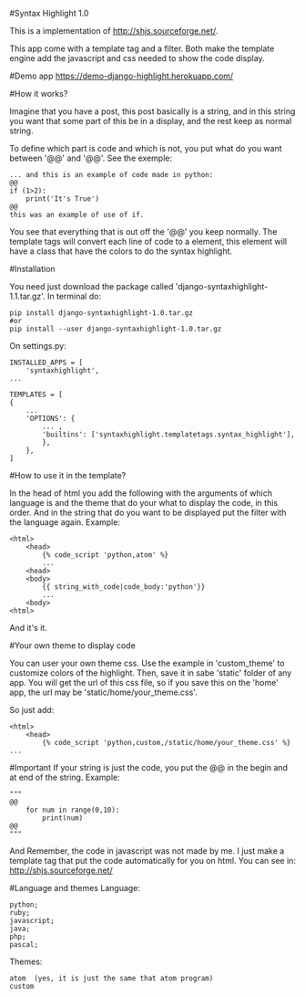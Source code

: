 #Syntax Highlight 1.0

This is a implementation of http://shjs.sourceforge.net/. 

This app come with a template tag and a filter. Both make the template engine
add the javascript and css needed to show the code display.

#Demo app
https://demo-django-highlight.herokuapp.com/

#How it works?

Imagine that you have a post, this post basically is a string, and in this string
you want that some part of this be in a display, and the rest keep as normal string.

To define which part is code and which is not, you put what do you want between
'@@' and '@@'. See the exemple:

    ... and this is an example of code made in python:
    @@
    if (1>2):
        print('It's True') 
    @@
    this was an example of use of if.

You see that everything that is out off the '@@' you keep normally.
The template tags will convert each line of code to a <span> element, this element
will have a class that have the colors to do the syntax highlight.

#Installation

You need just download the package called 'django-syntaxhighlight-1.1.tar.gz'.
In terminal do:

    pip install django-syntaxhighlight-1.0.tar.gz
    #or
    pip install --user django-syntaxhighlight-1.0.tar.gz

On settings.py:

    INSTALLED_APPS = [
        'syntaxhighlight',
    ...

    TEMPLATES = [
    {
        ...
        'OPTIONS': {
            ... ,
            'builtins': ['syntaxhighlight.templatetags.syntax_highlight'],
            },
        },
    ]

#How to use it in the template?

In the head of html you add the following with the arguments of which language is and
the theme that do your what to display the code, in this order.
And in the string that do you want to be displayed put the filter with the language again.
Example:

    <html>
        <head>
            {% code_script 'python,atom' %}
            ...
        <head>
        <body>
            {{ string_with_code|code_body:'python'}}
            ...
        <body>
    <html>

And it's it.

#Your own theme to display code

You can user your own theme css. Use the example in 'custom_theme' to customize colors of the highlight.
Then, save it in sabe 'static' folder of any app. You will get the url of this css file, so if you save this on the
'home' app, the url may be 'static/home/your_theme.css'.

So just add:

    <html>
        <head>
            {% code_script 'python,custom,/static/home/your_theme.css' %}
    ...

#Important
If your string is just the code, you put the @@ in the begin and at end of the string. Example:

    """
    @@
        for num in range(0,10):
            print(num)
    @@
    """  

And Remember, the code in javascript was not made by me. I just make a template tag that put
the code automatically for you on html.
You can see in: http://shjs.sourceforge.net/

#Language and themes
Language:

    python;
    ruby;
    javascript;
    java;
    php;
    pascal;
    

Themes:

    atom  (yes, it is just the same that atom program)
    custom
